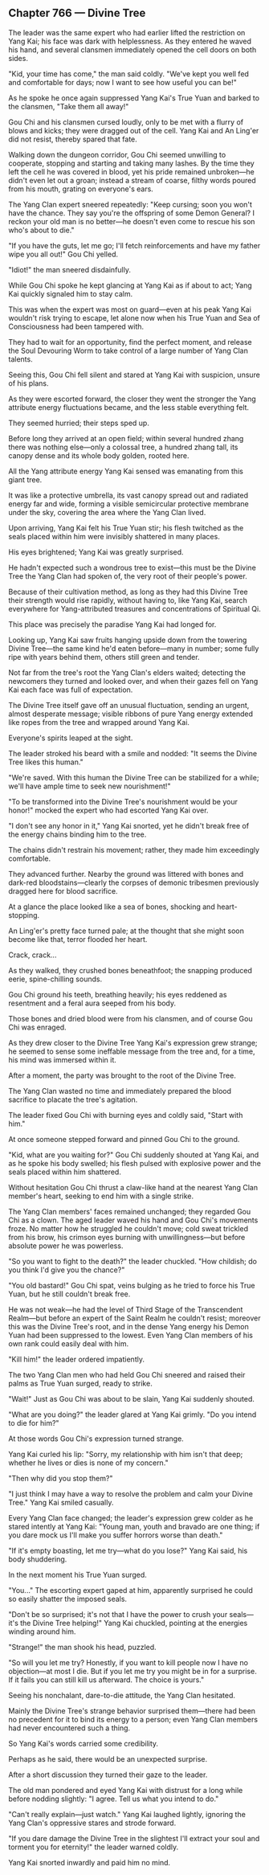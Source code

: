 ## Chapter 766 — Divine Tree

The leader was the same expert who had earlier lifted the restriction on Yang Kai; his face was dark with helplessness. As they entered he waved his hand, and several clansmen immediately opened the cell doors on both sides.

"Kid, your time has come," the man said coldly. "We've kept you well fed and comfortable for days; now I want to see how useful you can be!"

As he spoke he once again suppressed Yang Kai's True Yuan and barked to the clansmen, "Take them all away!"

Gou Chi and his clansmen cursed loudly, only to be met with a flurry of blows and kicks; they were dragged out of the cell. Yang Kai and An Ling'er did not resist, thereby spared that fate.

Walking down the dungeon corridor, Gou Chi seemed unwilling to cooperate, stopping and starting and taking many lashes. By the time they left the cell he was covered in blood, yet his pride remained unbroken—he didn't even let out a groan; instead a stream of coarse, filthy words poured from his mouth, grating on everyone's ears.

The Yang Clan expert sneered repeatedly: "Keep cursing; soon you won't have the chance. They say you're the offspring of some Demon General? I reckon your old man is no better—he doesn't even come to rescue his son who's about to die."

"If you have the guts, let me go; I'll fetch reinforcements and have my father wipe you all out!" Gou Chi yelled.

"Idiot!" the man sneered disdainfully.

While Gou Chi spoke he kept glancing at Yang Kai as if about to act; Yang Kai quickly signaled him to stay calm.

This was when the expert was most on guard—even at his peak Yang Kai wouldn't risk trying to escape, let alone now when his True Yuan and Sea of Consciousness had been tampered with.

They had to wait for an opportunity, find the perfect moment, and release the Soul Devouring Worm to take control of a large number of Yang Clan talents.

Seeing this, Gou Chi fell silent and stared at Yang Kai with suspicion, unsure of his plans.

As they were escorted forward, the closer they went the stronger the Yang attribute energy fluctuations became, and the less stable everything felt.

They seemed hurried; their steps sped up.

Before long they arrived at an open field; within several hundred zhang there was nothing else—only a colossal tree, a hundred zhang tall, its canopy dense and its whole body golden, rooted here.

All the Yang attribute energy Yang Kai sensed was emanating from this giant tree.

It was like a protective umbrella, its vast canopy spread out and radiated energy far and wide, forming a visible semicircular protective membrane under the sky, covering the area where the Yang Clan lived.

Upon arriving, Yang Kai felt his True Yuan stir; his flesh twitched as the seals placed within him were invisibly shattered in many places.

His eyes brightened; Yang Kai was greatly surprised.

He hadn't expected such a wondrous tree to exist—this must be the Divine Tree the Yang Clan had spoken of, the very root of their people's power.

Because of their cultivation method, as long as they had this Divine Tree their strength would rise rapidly, without having to, like Yang Kai, search everywhere for Yang-attributed treasures and concentrations of Spiritual Qi.

This place was precisely the paradise Yang Kai had longed for.

Looking up, Yang Kai saw fruits hanging upside down from the towering Divine Tree—the same kind he'd eaten before—many in number; some fully ripe with years behind them, others still green and tender.

Not far from the tree's root the Yang Clan's elders waited; detecting the newcomers they turned and looked over, and when their gazes fell on Yang Kai each face was full of expectation.

The Divine Tree itself gave off an unusual fluctuation, sending an urgent, almost desperate message; visible ribbons of pure Yang energy extended like ropes from the tree and wrapped around Yang Kai.

Everyone's spirits leaped at the sight.

The leader stroked his beard with a smile and nodded: "It seems the Divine Tree likes this human."

"We're saved. With this human the Divine Tree can be stabilized for a while; we'll have ample time to seek new nourishment!"

"To be transformed into the Divine Tree's nourishment would be your honor!" mocked the expert who had escorted Yang Kai over.

"I don't see any honor in it," Yang Kai snorted, yet he didn't break free of the energy chains binding him to the tree.

The chains didn't restrain his movement; rather, they made him exceedingly comfortable.

They advanced further. Nearby the ground was littered with bones and dark-red bloodstains—clearly the corpses of demonic tribesmen previously dragged here for blood sacrifice.

At a glance the place looked like a sea of bones, shocking and heart-stopping.

An Ling'er's pretty face turned pale; at the thought that she might soon become like that, terror flooded her heart.

Crack, crack...

As they walked, they crushed bones beneathfoot; the snapping produced eerie, spine-chilling sounds.

Gou Chi ground his teeth, breathing heavily; his eyes reddened as resentment and a feral aura seeped from his body.

Those bones and dried blood were from his clansmen, and of course Gou Chi was enraged.

As they drew closer to the Divine Tree Yang Kai's expression grew strange; he seemed to sense some ineffable message from the tree and, for a time, his mind was immersed within it.

After a moment, the party was brought to the root of the Divine Tree.

The Yang Clan wasted no time and immediately prepared the blood sacrifice to placate the tree's agitation.

The leader fixed Gou Chi with burning eyes and coldly said, "Start with him."

At once someone stepped forward and pinned Gou Chi to the ground.

"Kid, what are you waiting for?" Gou Chi suddenly shouted at Yang Kai, and as he spoke his body swelled; his flesh pulsed with explosive power and the seals placed within him shattered.

Without hesitation Gou Chi thrust a claw-like hand at the nearest Yang Clan member's heart, seeking to end him with a single strike.

The Yang Clan members' faces remained unchanged; they regarded Gou Chi as a clown. The aged leader waved his hand and Gou Chi's movements froze. No matter how he struggled he couldn't move; cold sweat trickled from his brow, his crimson eyes burning with unwillingness—but before absolute power he was powerless.

"So you want to fight to the death?" the leader chuckled. "How childish; do you think I'd give you the chance?"

"You old bastard!" Gou Chi spat, veins bulging as he tried to force his True Yuan, but he still couldn't break free.

He was not weak—he had the level of Third Stage of the Transcendent Realm—but before an expert of the Saint Realm he couldn't resist; moreover this was the Divine Tree's root, and in the dense Yang energy his Demon Yuan had been suppressed to the lowest. Even Yang Clan members of his own rank could easily deal with him.

"Kill him!" the leader ordered impatiently.

The two Yang Clan men who had held Gou Chi sneered and raised their palms as True Yuan surged, ready to strike.

"Wait!" Just as Gou Chi was about to be slain, Yang Kai suddenly shouted.

"What are you doing?" the leader glared at Yang Kai grimly. "Do you intend to die for him?"

At those words Gou Chi's expression turned strange.

Yang Kai curled his lip: "Sorry, my relationship with him isn't that deep; whether he lives or dies is none of my concern."

"Then why did you stop them?"

"I just think I may have a way to resolve the problem and calm your Divine Tree." Yang Kai smiled casually.

Every Yang Clan face changed; the leader's expression grew colder as he stared intently at Yang Kai: "Young man, youth and bravado are one thing; if you dare mock us I'll make you suffer horrors worse than death."

"If it's empty boasting, let me try—what do you lose?" Yang Kai said, his body shuddering.

In the next moment his True Yuan surged.

"You..." The escorting expert gaped at him, apparently surprised he could so easily shatter the imposed seals.

"Don't be so surprised; it's not that I have the power to crush your seals—it's the Divine Tree helping!" Yang Kai chuckled, pointing at the energies winding around him.

"Strange!" the man shook his head, puzzled.

"So will you let me try? Honestly, if you want to kill people now I have no objection—at most I die. But if you let me try you might be in for a surprise. If it fails you can still kill us afterward. The choice is yours."

Seeing his nonchalant, dare-to-die attitude, the Yang Clan hesitated.

Mainly the Divine Tree's strange behavior surprised them—there had been no precedent for it to bind its energy to a person; even Yang Clan members had never encountered such a thing.

So Yang Kai's words carried some credibility.

Perhaps as he said, there would be an unexpected surprise.

After a short discussion they turned their gaze to the leader.

The old man pondered and eyed Yang Kai with distrust for a long while before nodding slightly: "I agree. Tell us what you intend to do."

"Can't really explain—just watch." Yang Kai laughed lightly, ignoring the Yang Clan's oppressive stares and strode forward.

"If you dare damage the Divine Tree in the slightest I'll extract your soul and torment you for eternity!" the leader warned coldly.

Yang Kai snorted inwardly and paid him no mind.